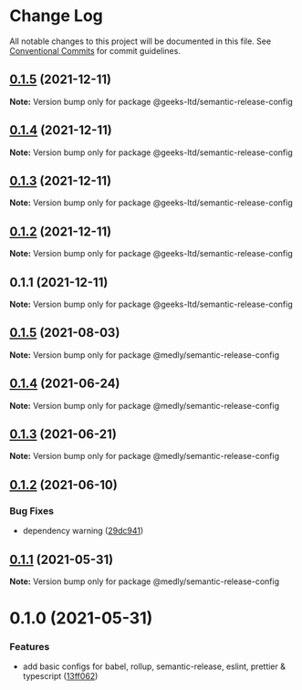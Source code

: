 # Change Log

All notable changes to this project will be documented in this file.
See [Conventional Commits](https://conventionalcommits.org) for commit guidelines.

## [0.1.5](https://github.com/atir-naveed-geeksltd/react-config/compare/@geeks-ltd/semantic-release-config@0.1.4...@geeks-ltd/semantic-release-config@0.1.5) (2021-12-11)

**Note:** Version bump only for package @geeks-ltd/semantic-release-config





## [0.1.4](https://github.com/atir-naveed-geeksltd/react-config/compare/@geeks-ltd/semantic-release-config@0.1.3...@geeks-ltd/semantic-release-config@0.1.4) (2021-12-11)

**Note:** Version bump only for package @geeks-ltd/semantic-release-config





## [0.1.3](https://github.com/atir-naveed-geeksltd/react-config/compare/@geeks-ltd/semantic-release-config@0.1.2...@geeks-ltd/semantic-release-config@0.1.3) (2021-12-11)

**Note:** Version bump only for package @geeks-ltd/semantic-release-config





## [0.1.2](https://github.com/atir-naveed-geeksltd/react-config/compare/@geeks-ltd/semantic-release-config@0.1.1...@geeks-ltd/semantic-release-config@0.1.2) (2021-12-11)

**Note:** Version bump only for package @geeks-ltd/semantic-release-config





## 0.1.1 (2021-12-11)

**Note:** Version bump only for package @geeks-ltd/semantic-release-config






## [0.1.5](https://github.com/medly/configs/compare/@medly/semantic-release-config@0.1.4...@medly/semantic-release-config@0.1.5) (2021-08-03)

**Note:** Version bump only for package @medly/semantic-release-config





## [0.1.4](https://github.com/medly/configs/compare/@medly/semantic-release-config@0.1.3...@medly/semantic-release-config@0.1.4) (2021-06-24)

**Note:** Version bump only for package @medly/semantic-release-config





## [0.1.3](https://github.com/medly/configs/compare/@medly/semantic-release-config@0.1.2...@medly/semantic-release-config@0.1.3) (2021-06-21)

**Note:** Version bump only for package @medly/semantic-release-config





## [0.1.2](https://github.com/medly/configs/compare/@medly/semantic-release-config@0.1.1...@medly/semantic-release-config@0.1.2) (2021-06-10)


### Bug Fixes

* dependency warning ([29dc941](https://github.com/medly/configs/commit/29dc9416844032c6d3680fdbecaa3054af4f31f5))





## [0.1.1](https://github.com/medly/configs/compare/@medly/semantic-release-config@0.1.0...@medly/semantic-release-config@0.1.1) (2021-05-31)

**Note:** Version bump only for package @medly/semantic-release-config





# 0.1.0 (2021-05-31)


### Features

* add basic configs for babel, rollup, semantic-release, eslint, prettier & typescript ([13ff062](https://github.com/medly/configs/commit/13ff0623177c58378914d01031328d71504653af))
